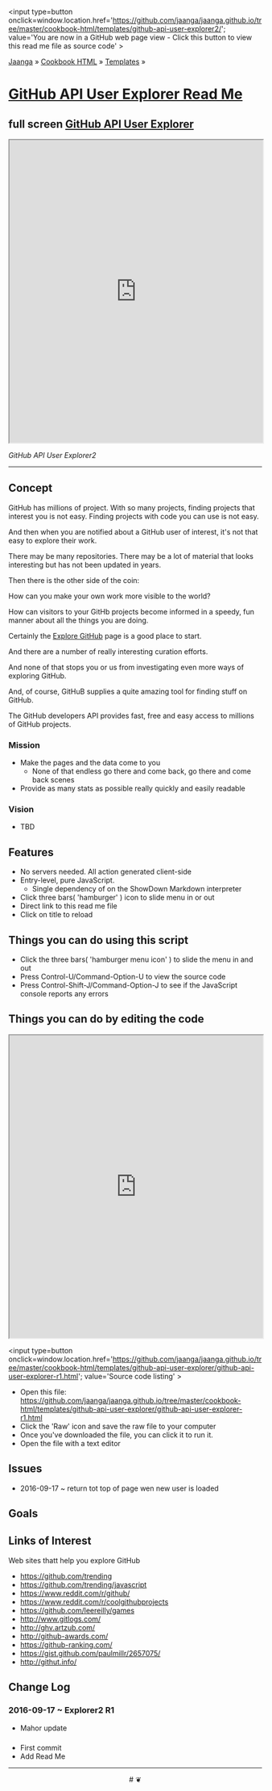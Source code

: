 <span style=display:none; >[You are now in a GitHub source code view - click this link to view Read Me file as a web page]
( https://jaanga.github.io/cookbook-html/templates/github-api-user-explorer2/#readme.md "View file as a web page." ) </span>
<input type=button onclick=window.location.href='https://github.com/jaanga/jaanga.github.io/tree/master/cookbook-html/templates/github-api-user-explorer2/'; 
value='You are now in a GitHub web page view - Click this button to view this read me file as source code' >

[Jaanga]( https://jaanga.github.io ) &raquo; [Cookbook HTML]( https://jaanga.github.io/cookbook-html/  ) &raquo;
[Templates]( https://jaanga.github.io/cookbook-html/templates/ ) &raquo;


[GitHub API User Explorer Read Me]( https://jaanga.github.io/cookbook-html/templates/github-api-user-explorer2/index.html#readme.md )
===


## full screen [GitHub API User Explorer]( https://jaanga.github.io/cookbook-html/templates/github-api-user-explorer/ )


<img src="" style=display:none; width=800 >

<iframe src=https://jaanga.github.io/cookbook-html/templates/github-api-user-explorer2/index.html width=100% height=600px ></iframe>

_GitHub API User Explorer2_

***



## Concept

GitHub has millions of project. With so many projects, finding projects that interest you is not easy. Finding projects with code you can use is not easy.

And then when you are notified about a GitHub user of interest, it's not that easy to explore their work.

There may be many repositories. There may be a lot of material that looks interesting but has not been updated in years.

Then there is the other side of the coin:

How can you make your own work more visible to the world?

How can visitors to your GitHb projects become informed in a speedy, fun manner about all the things you are doing.

Certainly the [Explore GitHub]( https://github.com/explore ) page is a good place to start. 

And there are a number of really interesting curation efforts.

And none of that stops you or us from investigating even more ways of exploring GitHub.

And, of course, GitHuB supplies a quite amazing tool for finding stuff on GitHub.

The GitHub developers API provides fast, free and easy access to millions of GitHub projects.

   



### Mission

* Make the pages and the data come to you
	* None of that endless go there and come back, go there and come back scenes
* Provide as many stats as possible really quickly and easily readable

### Vision

* TBD

## Features

* No servers needed. All action generated client-side
* Entry-level, pure JavaScript. 
	* Single dependency of on the ShowDown Markdown interpreter
* Click three bars( 'hamburger' ) icon to slide menu in or out
* Direct link to this read me file
* Click on title to reload 


## Things you can do using this script


* Click the three bars( 'hamburger menu icon' ) to slide the menu in and out
* Press Control-U/Command-Option-U to view the source code
* Press Control-Shift-J/Command-Option-J to see if the JavaScript console reports any errors



## Things you can do by editing the code

<iframe src='https://jaanga.github.io/cookbook-html/examples/libraries/ace-editor/ace-view-r1.html#
	https://jaanga.github.io/cookbook-html/templates/github-api-user-explorer2/github-api-user-explorer-r1.html' width=100% height=600 ></iframe>

<input type=button onclick=window.location.href='https://github.com/jaanga/jaanga.github.io/tree/master/cookbook-html/templates/github-api-user-explorer/github-api-user-explorer-r1.html';
value='Source code listing' >


* Open this file: https://github.com/jaanga/jaanga.github.io/tree/master/cookbook-html/templates/github-api-user-explorer/github-api-user-explorer-r1.html
* Click the 'Raw' icon and save the raw file to your computer
* Once you've downloaded the file, you can click it to run it.
* Open the file with a text editor


## Issues

* 2016-09-17 ~ return tot top of page wen new user is loaded


## Goals

## Links of Interest

Web sites thatt help you explore GitHub

* https://github.com/trending
* https://github.com/trending/javascript
* https://www.reddit.com/r/github/
* https://www.reddit.com/r/coolgithubprojects
* https://github.com/leereilly/games
* http://www.gitlogs.com/
* http://ghv.artzub.com/
* http://github-awards.com/
* https://github-ranking.com/
* https://gist.github.com/paulmillr/2657075/
* http://githut.info/


## Change Log

### 2016-09-17 ~ Explorer2 R1

* Mahor update


### 

* First commit
* Add Read Me


***

<center title='Jaanga ~ your 3D happy place' >
# <a href=javascript:window.scrollTo(0,0); style=text-decoration:none; > ❦ </a>
</center>
